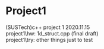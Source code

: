 # Project1
(SUSTech)c++ project 1 2020.11.15   
project1\hw: 1d_struct.cpp (final draft)  
project1\try: other things just to test 
